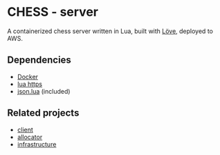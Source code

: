 # CHESS - server

A containerized chess server written in Lua, built with [Löve](https://love2d.org/), deployed to AWS.

## Dependencies
- [Docker](https://www.docker.com/)
- [lua https](https://github.com/love2d/lua-https)
- [json.lua](https://github.com/rxi/json.lua) (included)

## Related projects
- [client](https://github.com/Waissi/chess-client)
- [allocator](https://github.com/Waissi/chess-allocator)
- [infrastructure](https://github.com/Waissi/chess-infrastructure)
